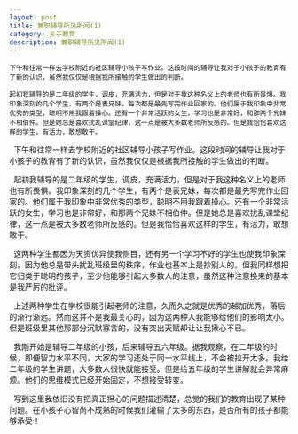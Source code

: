 ```yaml
---
layout: post
title: 兼职辅导所见所闻(1)
category: 关于教育
description: 兼职辅导所见所闻(1)
---
```

    下午和往常一样去学校附近的社区辅导小孩子写作业。这段时间的辅导让我对于小孩子的教育有了新的认识，虽然我仅仅是根据我所接触的学生做出的判断。 

    起初我辅导的是二年级的学生，调皮，充满活力，但是对于我这种名义上的老师也有所畏惧。我印象深刻的几个学生，有两个是表兄妹，每次都是最先写完作业回家的。他们属于我印象中非常优秀的类型，聪明不用我跟着操心。还有一个非常活跃的女生，学习也是非常好，和那两个兄妹不相伯仲。但是她总是喜欢扰乱课堂纪律，这一点是被大多数老师所反感的。但是我恰恰喜欢这样的学生，有活力，敢想敢干。

    下午和往常一样去学校附近的社区辅导小孩子写作业。这段时间的辅导让我对于小孩子的教育有了新的认识，虽然我仅仅是根据我所接触的学生做出的判断。
	
    起初我辅导的是二年级的学生，调皮，充满活力，但是对于我这种名义上的老师也有所畏惧。我印象深刻的几个学生，有两个是表兄妹，每次都是最先写完作业回家的。他们属于我印象中非常优秀的类型，聪明不用我跟着操心。还有一个非常活跃的女生，学习也是非常好，和那两个兄妹不相伯仲。但是她总是喜欢扰乱课堂纪律，这一点是被大多数老师所反感的。但是我恰恰喜欢这样的学生，有活力，敢想敢干。
	
    这两种学生都因为天资优异使我侧目，还有另一个学习不好的学生也使我印象深刻。因为他总是带头扰乱班级里的秩序，作业也基本上是抄别人的。但我同样想把它归类于聪明的孩子，至少他能够引起大多数人的注意，虽然这种注意换来的基本是我严厉的批评。
	
    上述两种学生在学校很能引起老师的注意，久而久之就是优秀的越加优秀，落后的渐行渐远。然而这并不是我最关心的，因为这两种人我能够给他们的影响太小。但是班级里其他那部分沉默寡言的，没有突出天赋却让让我揪心不已。
	
    我刚开始是辅导二年级的小孩，后来辅导五六年级。据我观察，在二年级的时候，即便智力水平不同，大家的学习还处于同一水平线上，不会被拉开太多。我给二年级的学生讲题，大多数人很快就能接受。但是给五年级的学生讲解就会异常麻烦。他们的思维模式已经开始固定，不想接受转变。
	
    写到这里我依旧没有把真正担心的问题描述清楚，总觉的我们的教育出现了某种问题。在小孩子心智尚不成熟的时候我们灌输了太多的东西，是否所有的孩子都能够承受！
	
	
	
	
	
	
	
	
	


